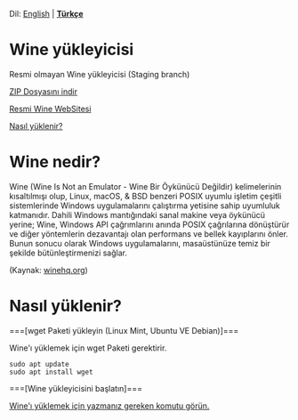 Dil: [English](README.md#readme) | [**Türkçe**](BENİOKU.md#readme)
# Wine yükleyicisi
Resmi olmayan Wine yükleyicisi (Staging branch)

[ZIP Dosyasını indir](https://github.com/OverdueWeevil2/Wine-Installer/archive/main.zip)

[Resmi Wine WebSitesi](https://winehq.org)

[Nasıl yüklenir?](#nasıl-yüklenir)

# Wine nedir?
Wine (Wine Is Not an Emulator - Wine Bir Öykünücü Değildir) kelimelerinin kısaltılmışı olup, Linux, macOS, & BSD benzeri POSIX uyumlu işletim çeşitli sistemlerinde Windows uygulamalarını çalıştırma yetisine sahip uyumluluk katmanıdır. Dahili Windows mantığındaki sanal makine veya öykünücü yerine; Wine, Windows API çağrımlarını anında POSIX çağrılarına dönüştürür ve diğer yöntemlerin dezavantajı olan performans ve bellek kayıplarını önler. Bunun sonucu olarak Windows uygulamalarını, masaüstünüze temiz bir şekilde bütünleştirmenizi sağlar.

(Kaynak: [winehq.org](//winehq.org))

# Nasıl yüklenir?
===[wget Paketi yükleyin (Linux Mint, Ubuntu VE Debian)]===

Wine'ı yüklemek için wget Paketi gerektirir.

    sudo apt update
    sudo apt install wget
    
===[Wine yükleyicisini başlatın]===

[Wine'ı yüklemek için yazmanız gereken komutu görün.](i.md#readme)
